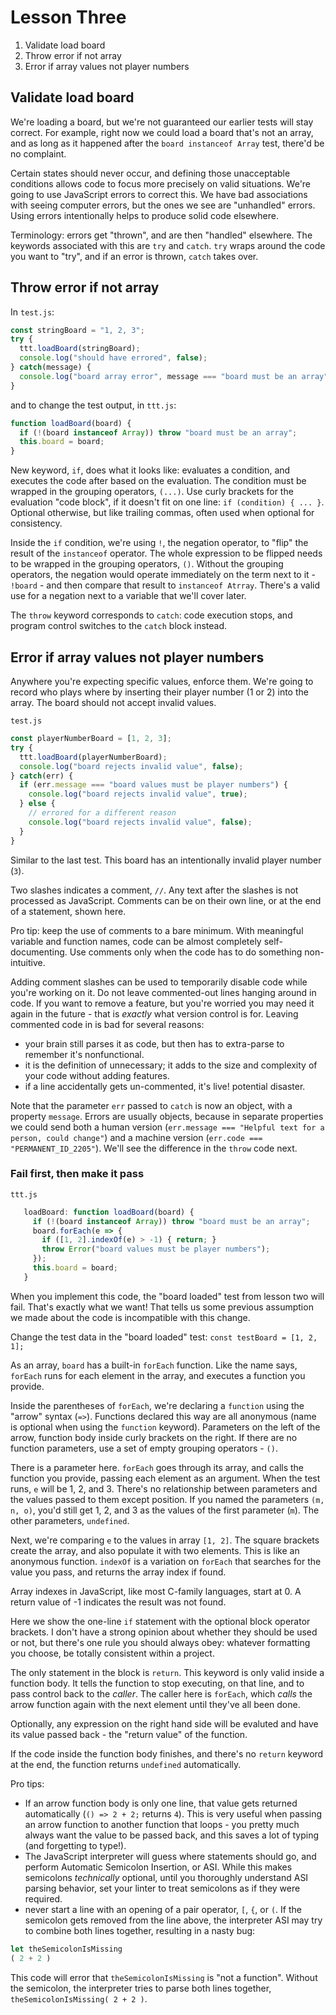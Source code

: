 # Lesson Three
1. Validate load board
1. Throw error if not array
1. Error if array values not player numbers 

## Validate load board
We're loading a board, but we're not guaranteed our earlier tests will stay correct. For example, right now we could load a board that's not an array, and as long as it happened after the `board instanceof Array` test, there'd be no complaint.

Certain states should never occur, and defining those unacceptable conditions allows code to focus more precisely on valid situations. We're going to use JavaScript errors to correct this. We have bad associations with seeing computer errors, but the ones we see are "unhandled" errors. Using errors intentionally helps to produce solid code elsewhere. 

Terminology: errors get "thrown", and are then "handled" elsewhere. The keywords associated with this are `try` and `catch`. `try` wraps around the code you want to "try", and if an error is thrown, `catch` takes over. 

## Throw error if not array
In `test.js`:
```javascript
const stringBoard = "1, 2, 3";
try {
  ttt.loadBoard(stringBoard);
  console.log("should have errored", false);
} catch(message) {
  console.log("board array error", message === "board must be an array");
}
```

and to change the test output, in `ttt.js`:
```javascript
function loadBoard(board) {
  if (!(board instanceof Array)) throw "board must be an array";
  this.board = board;
}
```
New keyword, `if`, does what it looks like: evaluates a condition, and executes the code after based on the evaluation. The condition must be wrapped in the grouping operators, `(...)`. Use curly brackets for the evaluation "code block", if it doesn't fit on one line: `if (condition) { ... }`. Optional otherwise, but like trailing commas, often used when optional for consistency. 

Inside the `if` condition, we're using `!`, the negation operator, to "flip" the result of the `instanceof` operator. The whole expression to be flipped needs to be wrapped in the grouping operators, `()`. Without the grouping operators, the negation would operate immediately on the term next to it - `!board` - and then compare that result to `instanceof Atrray`. There's a valid use for a negation next to a variable that we'll cover later.

The `throw` keyword corresponds to `catch`: code execution stops, and program control switches to the `catch` block instead.

## Error if array values not player numbers 
Anywhere you're expecting specific values, enforce them. We're going to record who plays where by inserting their player number (1 or 2) into the array. The board should not accept invalid values.

`test.js`
```javascript
const playerNumberBoard = [1, 2, 3];
try {
  ttt.loadBoard(playerNumberBoard);
  console.log("board rejects invalid value", false);
} catch(err) {
  if (err.message === "board values must be player numbers") {
    console.log("board rejects invalid value", true);
  } else {
    // errored for a different reason
    console.log("board rejects invalid value", false);
  }
}
```
Similar to the last test. This board has an intentionally invalid player number (`3`). 

Two slashes indicates a comment, `//`. Any text after the slashes is not processed as JavaScript. Comments can be on their own line, or at the end of a statement, shown here. 

Pro tip: keep the use of comments to a bare minimum. With meaningful variable and function names, code can be almost completely self-documenting. Use comments only when the code has to do something non-intuitive. 

Adding comment slashes can be used to temporarily disable code while you're working on it. Do not leave commented-out lines hanging around in code. If you want to remove a feature, but you're worried you may need it again in the future - that is _exactly_ what version control is for. Leaving commented code in is bad for several reasons:
- your brain still parses it as code, but then has to extra-parse to remember it's nonfunctional.
- it is the definition of unnecessary; it adds to the size and complexity of your code without adding features. 
- if a line accidentally gets un-commented, it's live! potential disaster.

Note that the parameter `err` passed to `catch` is now an object, with a property `message`. Errors are usually objects, because in separate properties we could send both a human version (`err.message === "Helpful text for a person, could change"`) and a machine version (`err.code === "PERMANENT_ID_2205"`). We'll see the difference in the `throw` code next.

### Fail first, then make it pass
`ttt.js`
```javascript
   loadBoard: function loadBoard(board) {
     if (!(board instanceof Array)) throw "board must be an array";
     board.forEach(e => {
       if ([1, 2].indexOf(e) > -1) { return; }
       throw Error("board values must be player numbers");
     });
     this.board = board;
   }
```
When you implement this code, the "board loaded" test from lesson two will fail. That's exactly what we want! That tells us some previous assumption we made about the code is incompatible with this change. 

Change the test data in the "board loaded" test: `const testBoard = [1, 2, 1];`

As an array, `board` has a built-in `forEach` function. Like the name says, `forEach` runs for each element in the array, and executes a function you provide. 

Inside the parentheses of `forEach`, we're declaring a `function` using the "arrow" syntax (`=>`). Functions declared this way are all anonymous (name is optional when using the `function` keyword). Parameters on the left of the arrow, function body inside curly brackets on the right. If there are no function parameters, use a set of empty grouping operators - `()`.

There is a parameter here. `forEach` goes through its array, and calls the function you provide, passing each element as an argument. When the test runs, `e` will be 1, 2, and 3. There's no relationship between parameters and the values passed to them except position. If you named the parameters `(m, n, o)`, you'd still get 1, 2, and 3 as the values of the first parameter (`m`). The other parameters, `undefined`.

Next, we're comparing `e` to the values in array `[1, 2]`. The square brackets create the array, and also populate it with two elements. This is like an anonymous function. `indexOf` is a variation on `forEach` that searches for the value you pass, and returns the array index if found.

Array indexes in JavaScript, like most C-family languages, start at 0. A return value of -1 indicates the result was not found. 

Here we show the one-line `if` statement with the optional block operator brackets. I don't have a strong opinion about whether they should be used or not, but there's one rule you should always obey: whatever formatting you choose, be totally consistent within a project.

The only statement in the block is `return`. This keyword is only valid inside a function body. It tells the function to stop executing, on that line, and to pass control back to the _caller_. The caller here is `forEach`, which _calls_ the arrow function again with the next element until they've all been done. 

Optionally, any expression on the right hand side will be evaluted and have its value passed back - the "return value" of the function.

If the code inside the function body finishes, and there's no `return` keyword at the end, the function returns `undefined` automatically. 

Pro tips: 
- If an arrow function body is only one line, that value gets returned automatically (`() => 2 + 2;` returns `4`). This is very useful when passing an arrow function to another function that loops - you pretty much always want the value to be passed back, and this saves a lot of typing (and forgetting to type!).
- The JavaScript interpreter will guess where statements should go, and perform Automatic Semicolon Insertion, or ASI. While this makes semicolons _technically_ optional, until you thoroughly understand ASI parsing behavior, set your linter to treat semicolons as if they were required. 
- never start a line with an opening of a pair operator, `[`, `{`, or `(`. If the semicolon gets removed from the line above, the interpreter ASI may try to combine both lines together, resulting in a nasty bug:
```javascript
let theSemicolonIsMissing
( 2 + 2 )
```
This code will error that `theSemicolonIsMissing` is "not a function". Without the semicolon, the interpreter tries to parse both lines together, `theSemicolonIsMissing( 2 + 2 )`.
